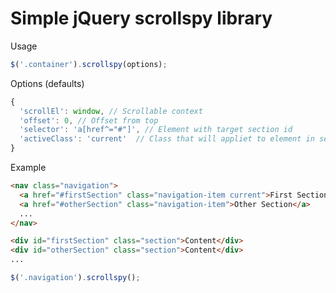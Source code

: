 # Simple jQuery scrollspy library 

Usage

```javascript
$('.container').scrollspy(options);
```

Options (defaults)
```javascript
{
  'scrollEl': window, // Scrollable context
  'offset': 0, // Offset from top
  'selector': 'a[href^="#"]', // Element with target section id
  'activeClass': 'current'  // Class that will appliet to element in selector
}
```


Example
```html
<nav class="navigation">
  <a href="#firstSection" class="navigation-item current">First Section</a>
  <a href="#otherSection" class="navigation-item">Other Section</a>
  ...
</nav>

<div id="firstSection" class="section">Content</div>
<div id="otherSection" class="section">Content</div>
...
```
```javascript
$('.navigation').scrollspy();
```
